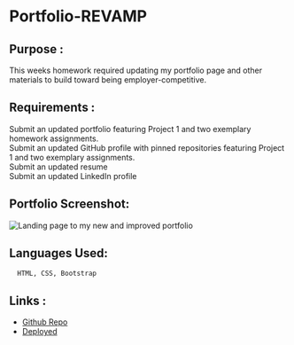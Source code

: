# Portfolio-REVAMP

## Purpose : ##

This weeks homework required updating my portfolio page and other materials to build toward being employer-competitive.

## Requirements : ##

Submit an updated portfolio featuring Project 1 and two exemplary homework assignments.
<br>
Submit an updated GitHub profile with pinned repositories featuring Project 1 and two exemplary assignments.
<br>
Submit an updated resume
<br>
Submit an updated LinkedIn profile
  
 
 ## Portfolio Screenshot: ##
  
  ![Landing page to my new and improved portfolio](./assets/new-portfolio.png)
  
 ## Languages Used: ##
  
      HTML, CSS, Bootstrap 
      
 ## Links : ##
* [Github Repo](https://github.com/natcarvajal/Portfolio-REVAMP)
* [Deployed](https://natcarvajal.github.io/Portfolio-REVAMP/)
